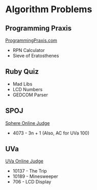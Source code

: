 # Algorithm Problems #

## Programming Praxis ##

[ProgrammingPraxis.com](http://programmingpraxis.com)

* RPN Calculator
* Sieve of Eratosthenes

## Ruby Quiz ##

* Mad Libs
* LCD Numbers
* GEDCOM Parser

## SPOJ ##

[Sphere Online Judge](http://www.spoj.pl)

* 4073 - 3n + 1 (Also, AC for UVa 100)

## UVa ##

[UVa Online Judge](http://uva.onlinejudge.org)

* 10137 - The Trip
* 10189 - Minesweeper
* 706 - LCD Display
